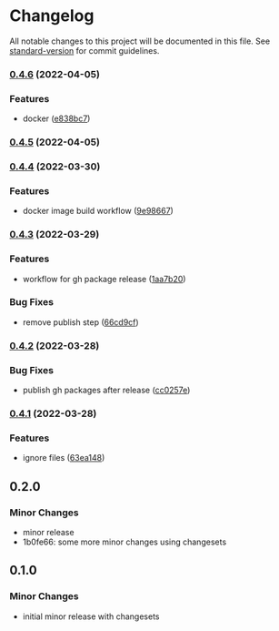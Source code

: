 # Changelog

All notable changes to this project will be documented in this file. See [standard-version](https://github.com/conventional-changelog/standard-version) for commit guidelines.

### [0.4.6](https://github.com/vsramalwan/sample-monorepo/compare/0.4.5...0.4.6) (2022-04-05)


### Features

* docker ([e838bc7](https://github.com/vsramalwan/sample-monorepo/commit/e838bc7189fa571dbe516fe308f25f349a68ae0c))

### [0.4.5](https://github.com/vsramalwan/sample-monorepo/compare/0.4.4...0.4.5) (2022-04-05)

### [0.4.4](https://github.com/vsramalwan/sample-monorepo/compare/0.4.3...0.4.4) (2022-03-30)


### Features

* docker image build workflow ([9e98667](https://github.com/vsramalwan/sample-monorepo/commit/9e98667e87a68259a5883e0b5a10669905a6eeaf))

### [0.4.3](https://github.com/vsramalwan/sample-monorepo/compare/0.4.2...0.4.3) (2022-03-29)


### Features

* workflow for gh package release ([1aa7b20](https://github.com/vsramalwan/sample-monorepo/commit/1aa7b2074f9432b7eeb83d6e3c646a51004f961c))


### Bug Fixes

* remove publish step ([66cd9cf](https://github.com/vsramalwan/sample-monorepo/commit/66cd9cfb8cbbd95c850dd55b077d2a6cb40f099f))

### [0.4.2](https://github.com/vsramalwan/sample-monorepo/compare/v0.4.1...v0.4.2) (2022-03-28)


### Bug Fixes

* publish gh packages after release ([cc0257e](https://github.com/vsramalwan/sample-monorepo/commit/cc0257ea6d542e2e3e92ba11a4d26ec048229f16))

### [0.4.1](https://github.com/vsramalwan/sample-monorepo/compare/v0.4.0...v0.4.1) (2022-03-28)


### Features

* ignore files ([63ea148](https://github.com/vsramalwan/sample-monorepo/commit/63ea14898d1c893f96501838497698a085631f5f))

## 0.2.0

### Minor Changes

- minor release
- 1b0fe66: some more minor changes using changesets

## 0.1.0

### Minor Changes

- initial minor release with changesets

